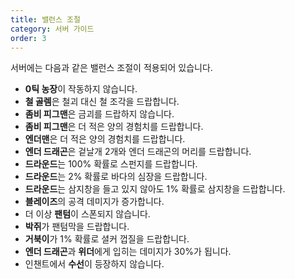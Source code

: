 ```yaml
---
title: 밸런스 조절
category: 서버 가이드
order: 3
---
```


서버에는 다음과 같은 밸런스 조절이 적용되어 있습니다.

* **0틱 농장**이 작동하지 않습니다.
* **철 골렘**은 철괴 대신 철 조각을 드랍합니다.
* **좀비 피그맨**은 금괴를 드랍하지 않습니다.
* **좀비 피그맨**은 더 적은 양의 경험치를 드랍합니다.
* **엔더맨**은 더 적은 양의 경험치를 드랍합니다.
* **엔더 드래곤**은 겉날개 2개와 엔더 드래곤의 머리를 드랍합니다.
* **드라운드**는 100% 확률로 스펀지를 드랍합니다.
* **드라운드**는 2% 확률로 바다의 심장을 드랍합니다.
* **드라운드**는 삼지창을 들고 있지 않아도 1% 확률로 삼지창을 드랍합니다.
* **블레이즈**의 공격 데미지가 증가합니다.
* 더 이상 **팬텀**이 스폰되지 않습니다.
* **박쥐**가 팬텀막을 드랍합니다.
* **거북이**가 1% 확률로 셜커 껍질을 드랍합니다.
* **엔더 드래곤**과 **위더**에게 입히는 데미지가 30%가 됩니다.
* 인챈트에서 **수선**이 등장하지 않습니다.